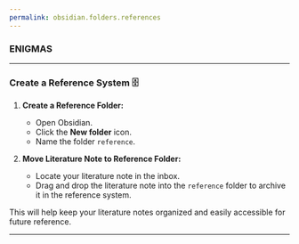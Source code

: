 ```yaml
---
permalink: obsidian.folders.references
---
```



### ENIGMAS
----

### Create a Reference System 🗄️

1. **Create a Reference Folder:**
    
    - Open Obsidian.
    - Click the **New folder** icon.
    - Name the folder `reference`.
2. **Move Literature Note to Reference Folder:**
    
    - Locate your literature note in the inbox.
    - Drag and drop the literature note into the `reference` folder to archive it in the reference system.

This will help keep your literature notes organized and easily accessible for future reference.


-------